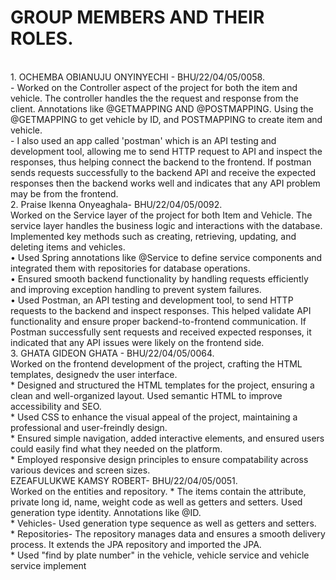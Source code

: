 # **GROUP MEMBERS AND THEIR ROLES.**
<br>
 1. OCHEMBA OBIANUJU ONYINYECHI - BHU/22/04/05/0058.
<br>
- Worked on the Controller aspect of the project for both the item and vehicle. The controller handles the the request and response from the client. Annotations like @GETMAPPING AND @POSTMAPPING. Using the @GETMAPPING to get vehicle by ID, and POSTMAPPING to create item and vehicle.
<br>
- I also used an app called 'postman' which is an API testing and development tool, allowing me to send HTTP request to API and inspect the responses, thus helping connect the backend to the frontend. If postman sends requests successfully to the backend API and receive the expected responses then the backend works well and indicates that any API problem may be from the frontend.
<br>
2. Praise Ikenna Onyeaghala- BHU/22/04/05/0092.
<br>
Worked on the Service layer of the project for both Item and Vehicle. The service layer handles the business logic and interactions with the database. Implemented key methods such as creating, retrieving, updating, and deleting items and vehicles.
<br>
	•	Used Spring annotations like @Service to define service components and integrated them with repositories for database operations.
<br>
	•	Ensured smooth backend functionality by handling requests efficiently and improving exception handling to prevent system failures.
<br>
	•	Used Postman, an API testing and development tool, to send HTTP requests to the backend and inspect responses. This helped validate API functionality and ensure proper backend-to-frontend communication. If Postman successfully sent requests and received expected responses, it indicated that any API issues were likely on the frontend side.
<br>
3. GHATA GIDEON GHATA - BHU/22/04/05/0064.
<br> 
Worked on the frontend development of the project, crafting the HTML templates, designedv the user interface.
<br>
* Designed and structured the HTML templates for the project, ensuring a clean and well-organized layout. Used semantic HTML to improve accessibility and SEO.
<br>
* Used CSS to enhance the visual appeal of the project, maintaining a professional and user-freindly design.
<br>
* Ensured simple navigation, added interactive elements, and ensured users could easily find what they needed on the platform.
<br>
* Employed responsive design principles to ensure compatability across various devices and screen sizes.
<br>
EZEAFULUKWE KAMSY ROBERT- BHU/22/04/05/0051.
<br>
Worked on the entities and repository.
* The items contain the attribute, private long id, name, weight code as well as getters and setters. Used generation type identity. Annotations like @ID.
<br>
* Vehicles- Used generation type sequence as well as getters and setters.
<br>
* Repositories- The repository manages data and ensures a smooth delivery process. It extends the JPA repository and imported the JPA. 
<br>
* Used "find by plate number" in the vehicle, vehicle service and vehicle service implement 


